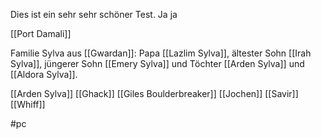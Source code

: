 Dies ist ein sehr sehr schöner Test. Ja ja

[[Port Damali]]

Familie Sylva aus [[Gwardan]]:
Papa [[Lazlim Sylva]], ältester Sohn [[Irah Sylva]], jüngerer Sohn [[Emery Sylva]] und Töchter [[Arden Sylva]] und [[Aldora Sylva]].

[[Arden Sylva]] [[Ghack]] [[Giles Boulderbreaker]] [[Jochen]] [[Savir]] [[Whiff]]

#pc
